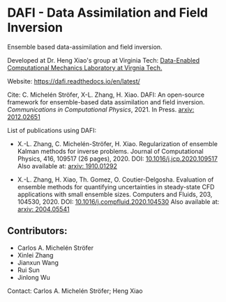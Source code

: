 DAFI - Data Assimilation and Field Inversion
============================================
Ensemble based data-assimilation and field inversion.

Developed at Dr. Heng Xiao's group at Virginia Tech: [Data-Enabled Computational Mechanics Laboratory at Virgnia Tech.](https://www.aoe.vt.edu/people/faculty/xiaoheng/personal-page.html)

Website: https://dafi.readthedocs.io/en/latest/

Cite: C. Michelén Ströfer, X-L. Zhang, H. Xiao. DAFI: An open-source framework for ensemble-based data assimilation and field inversion. *Communications in Computational Physics*, 2021. In Press. [arxiv: 2012.02651](https://arxiv.org/abs/2012.02651)

List of publications using DAFI:

- X.-L. Zhang, C. Michelén-Ströfer, H. Xiao. Regularization of ensemble Kalman methods for inverse problems. Journal of Computational Physics, 416, 109517 (26 pages), 2020. DOI: [10.1016/j.jcp.2020.109517](https://doi.org/10.1016/j.jcp.2020.109517) Also available at: [arxiv: 1910.01292](https://arxiv.org/abs/1910.01292)

- X.-L. Zhang, H. Xiao, Th. Gomez, O. Coutier-Delgosha. Evaluation of ensemble methods for quantifying uncertainties in steady-state CFD applications with small ensemble sizes. Computers and Fluids, 203, 104530, 2020. DOI: [10.1016/j.compfluid.2020.104530](https://doi.org/10.1016/j.compfluid.2020.104530) Also available at: [arxiv: 2004.05541](https://arxiv.org/abs/2004.05541)


Contributors:
-------------
* Carlos A. Michelén Ströfer
* Xinlei Zhang
* Jianxun Wang
* Rui Sun
* Jinlong Wu

Contact: Carlos A. Michelén Ströfer; Heng Xiao
